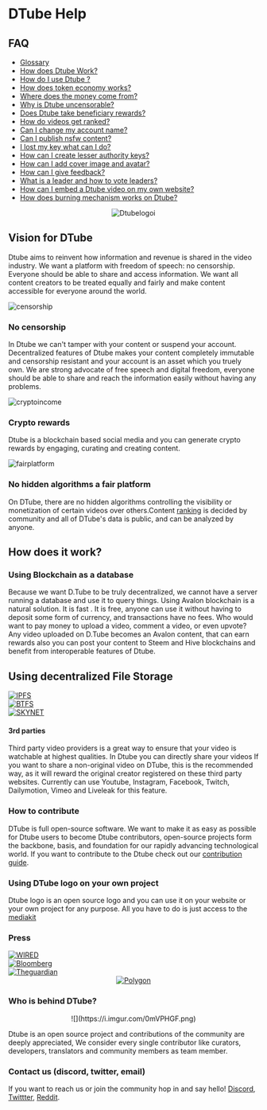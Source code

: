 # DTube Help

## FAQ
-  [Glossary](/wiki/faq/glossary)
-  [How does Dtube Work?](/wiki/faq/how-does-dtube-work)
-  [How do I use Dtube ?](/wiki/faq/how-do-i-use-dtube)
-  [How does token economy works?](/wiki/faq/how-does-token-economy-works)
-  [Where does the money come from?](/wiki/faq/where-does-the-money-come-from)
-  [Why is Dtube uncensorable?](/wiki/faq/why-is-dtube-uncensorable)
-  [Does Dtube take beneficiary rewards?](/wiki/faq/does-dtube-take-beneficiary-rewards)
-  [How do videos get ranked?](/wiki/faq/how-do-videos-get-ranked)
-  [Can I change my account name?](/wiki/faq/can-i-change-my-account-name)
-  [Can I publish nsfw content?](/wiki/faq/can-i-publish-nsfw-content)
-  [I lost my key what can I do?](/wiki/faq/i-lost-my-key-what-can-i-do)
-  [How can I create lesser authority keys?](/wiki/faq/how-can-i-create-lesser-authority-keys)
-  [How can I add cover image and avatar?](/wiki/faq/how-can-i-add-cover-image-and-avatar)
-  [How can I give feedback?](/wiki/faq/giving-feedback)
-  [What is a leader and how to vote leaders?](/wiki/leaders)
-  [How can I embed a Dtube video on my own website?](wiki/faq/how-can-i-embed-a-dtube-video-on-my-own-website)
-  [How does burning mechanism works on Dtube?](wiki/faq/how-does-token-burning-mechanism-work-on-dtube)


<center>

<img src="https://raw.githubusercontent.com/dtube/docs/master/imgs/dtubeabout.png" alt="Dtubelogoi">

</center>

## Vision for DTube
Dtube aims to reinvent how information and revenue is shared in the video industry. We want a platform with freedom of speech: no censorship. Everyone should be able to share and access information. We want all content creators to be treated equally and fairly and make content accessible for everyone around the world.

<p><div>

<img src="https://raw.githubusercontent.com/dtube/docs/master/imgs/censorshipresistant.png" alt="censorship">

</div></p>

### No censorship
In Dtube we can't tamper with your content or suspend your account. Decentralized features of Dtube makes your content  completely immutable and censorship resistant and your account is an asset which you truely own. We are strong advocate of free speech and digital freedom, everyone should be able to share and reach the information easily without having any problems. 

<p><div>

<img src="https://raw.githubusercontent.com/dtube/docs/master/imgs/cryptoincentive.png" alt="cryptoincome">



</div></p>

### Crypto rewards
Dtube is a blockchain based social media and you can generate crypto rewards by engaging, curating and creating content.

<p><div>

<img src="https://raw.githubusercontent.com/dtube/docs/master/imgs/fairplatform.png" alt="fairplatform">

</div></p>

### No hidden algorithms a fair platform
On DTube, there are no hidden algorithms controlling the visibility or monetization of certain videos over others.Content [ranking](wiki/video-rankings) is decided by community and  all of DTube's data is public, and can be analyzed by anyone.

## How does it work?

### Using Blockchain as a database
Because we want D.Tube to be truly decentralized, we cannot have a server running a database and use it to query things. Using Avalon blockchain is a natural solution. It is fast . It is free, anyone can use it without having to deposit some form of currency, and transactions have no fees. Who would want to pay money to upload a video, comment a video, or even upvote? Any video uploaded on D.Tube becomes an Avalon content, that can earn rewards also you can post your content to Steem and Hive blockchains and benefit from interoperable features of Dtube.

<h2>Using decentralized File Storage</h2>

<div class="ui grid">
  <div class="five wide column">
    <a href="wiki/ipfs"><img src="https://raw.githubusercontent.com/dtube/docs/master/imgs/IPFS%201.png" alt="IPFS"></a>
  </div>
  <div class="five wide column">
   <a href="wiki/btfs"> <img src="https://raw.githubusercontent.com/dtube/docs/master/imgs/BTFS%201.png" alt="BTFS"></a>
  </div>
  <div class="five wide column">
   <a href="wiki/skynet"> <img src="https://raw.githubusercontent.com/dtube/docs/master/imgs/skynet.png" alt="SKYNET"></a>
  </div>
</div>

#### 3rd parties
Third party video providers is a great way to ensure that your video is watchable at highest qualities. In Dtube you can directly share your videos If you want to share a non-original video on DTube, this is the recommended way, as it will reward the original creator registered on these third party websites. Currently can use  Youtube, Instagram, Facebook, Twitch, Dailymotion, Vimeo and Liveleak for this feature.

### How to contribute
DTube is full open-source software. We want to make it as easy as possible for Dtube users to become Dtube contributors, open-source projects form the backbone, basis, and foundation for our rapidly advancing technological world. If you want to contribute to the Dtube check out our [contribution guide](wiki/contribution). 
### Using DTube logo on your own project
Dtube logo is an open source logo and you can use it on your website or your own project for any purpose. All you have to do is just access to the [mediakit](https://github.com/dtube/about/tree/master/img/kit)

### Press

<div class="ui grid">
  <div class="five wide column">
    <a href="https://www.wired.com/story/the-decentralized-internet-is-here-with-some-glitches/"><img src="https://raw.githubusercontent.com/dtube/docs/master/imgs/wired%20png.png" alt="WIRED"></a>
  </div>
  <div class="five wide column">
    <a href="https://www.bloomberg.com/news/articles/2018-04-10/youtube-and-facebook-are-losing-creators-to-blockchain-powered-rivals"><img src="https://raw.githubusercontent.com/dtube/docs/master/imgs/bloomberg.png" alt="Bloomberg"></a>
  </div>
  <div class="five wide column">
    <a href="https://www.theguardian.com/technology/2018/sep/08/decentralisation-next-big-step-for-the-world-wide-web-dweb-data-internet-censorship-brewster-kahle"><img src="https://raw.githubusercontent.com/dtube/docs/master/imgs/the%20guardian.png" alt="Theguardian"></a>
  </div>
</div>
<center>
<a href=">https://www.polygon.com/2018/3/7/17087668/steemit-dtube-bitchute-youtube-purge"><img src="https://raw.githubusercontent.com/dtube/docs/master/imgs/Polygon_logo.svg.png" alt="Polygon"></a>
</center>


### Who is behind DTube?

<center>
![](https://i.imgur.com/0mVPHGF.png)
</center>

Dtube is an open source project and contributions of the community are deeply appreciated, We consider every single contributor like curators, developers, translators and community members as team member.

### Contact us (discord, twitter, email)

If you want to reach us or join the community hop in and say hello! [Discord](https://discord.com/invite/dtube), [Twittter](https://twitter.com/dtube_official), [Reddit](https://www.reddit.com/r/dtube/).

